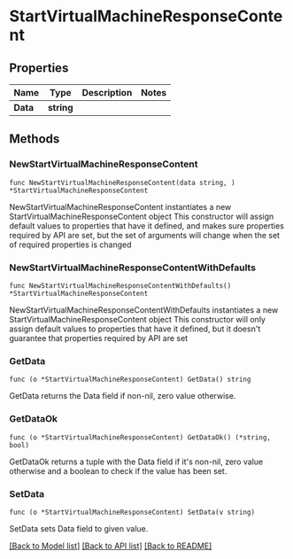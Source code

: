 # StartVirtualMachineResponseContent

## Properties

Name | Type | Description | Notes
------------ | ------------- | ------------- | -------------
**Data** | **string** |  | 

## Methods

### NewStartVirtualMachineResponseContent

`func NewStartVirtualMachineResponseContent(data string, ) *StartVirtualMachineResponseContent`

NewStartVirtualMachineResponseContent instantiates a new StartVirtualMachineResponseContent object
This constructor will assign default values to properties that have it defined,
and makes sure properties required by API are set, but the set of arguments
will change when the set of required properties is changed

### NewStartVirtualMachineResponseContentWithDefaults

`func NewStartVirtualMachineResponseContentWithDefaults() *StartVirtualMachineResponseContent`

NewStartVirtualMachineResponseContentWithDefaults instantiates a new StartVirtualMachineResponseContent object
This constructor will only assign default values to properties that have it defined,
but it doesn't guarantee that properties required by API are set

### GetData

`func (o *StartVirtualMachineResponseContent) GetData() string`

GetData returns the Data field if non-nil, zero value otherwise.

### GetDataOk

`func (o *StartVirtualMachineResponseContent) GetDataOk() (*string, bool)`

GetDataOk returns a tuple with the Data field if it's non-nil, zero value otherwise
and a boolean to check if the value has been set.

### SetData

`func (o *StartVirtualMachineResponseContent) SetData(v string)`

SetData sets Data field to given value.



[[Back to Model list]](../README.md#documentation-for-models) [[Back to API list]](../README.md#documentation-for-api-endpoints) [[Back to README]](../README.md)


